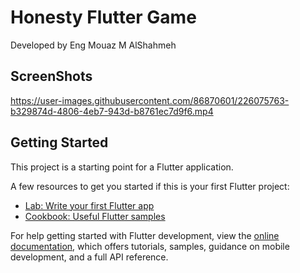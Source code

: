 # Honesty Flutter Game

Developed by Eng Mouaz M AlShahmeh

## ScreenShots

https://user-images.githubusercontent.com/86870601/226075763-b329874d-4806-4eb7-943d-b8761ec7d9f6.mp4

## Getting Started

This project is a starting point for a Flutter application.

A few resources to get you started if this is your first Flutter project:

- [Lab: Write your first Flutter app](https://docs.flutter.dev/get-started/codelab)
- [Cookbook: Useful Flutter samples](https://docs.flutter.dev/cookbook)

For help getting started with Flutter development, view the
[online documentation](https://docs.flutter.dev/), which offers tutorials,
samples, guidance on mobile development, and a full API reference.

